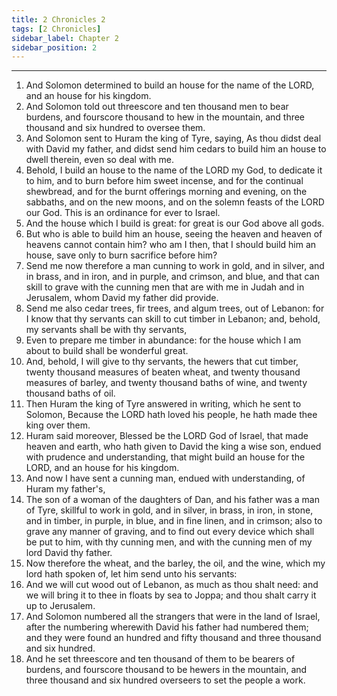 ```yaml
---
title: 2 Chronicles 2
tags: [2 Chronicles]
sidebar_label: Chapter 2
sidebar_position: 2
---
```


---
1. And Solomon determined to build an house for the name of the LORD, and an house for his kingdom.
2. And Solomon told out threescore and ten thousand men to bear burdens, and fourscore thousand to hew in the mountain, and three thousand and six hundred to oversee them.
3. And Solomon sent to Huram the king of Tyre, saying, As thou didst deal with David my father, and didst send him cedars to build him an house to dwell therein, even so deal with me.
4. Behold, I build an house to the name of the LORD my God, to dedicate it to him, and to burn before him sweet incense, and for the continual shewbread, and for the burnt offerings morning and evening, on the sabbaths, and on the new moons, and on the solemn feasts of the LORD our God. This is an ordinance for ever to Israel.
5. And the house which I build is great: for great is our God above all gods.
6. But who is able to build him an house, seeing the heaven and heaven of heavens cannot contain him? who am I then, that I should build him an house, save only to burn sacrifice before him?
7. Send me now therefore a man cunning to work in gold, and in silver, and in brass, and in iron, and in purple, and crimson, and blue, and that can skill to grave with the cunning men that are with me in Judah and in Jerusalem, whom David my father did provide.
8. Send me also cedar trees, fir trees, and algum trees, out of Lebanon: for I know that thy servants can skill to cut timber in Lebanon; and, behold, my servants shall be with thy servants,
9. Even to prepare me timber in abundance: for the house which I am about to build shall be wonderful great.
10. And, behold, I will give to thy servants, the hewers that cut timber, twenty thousand measures of beaten wheat, and twenty thousand measures of barley, and twenty thousand baths of wine, and twenty thousand baths of oil.
11. Then Huram the king of Tyre answered in writing, which he sent to Solomon, Because the LORD hath loved his people, he hath made thee king over them.
12. Huram said moreover, Blessed be the LORD God of Israel, that made heaven and earth, who hath given to David the king a wise son, endued with prudence and understanding, that might build an house for the LORD, and an house for his kingdom.
13. And now I have sent a cunning man, endued with understanding, of Huram my father's,
14. The son of a woman of the daughters of Dan, and his father was a man of Tyre, skillful to work in gold, and in silver, in brass, in iron, in stone, and in timber, in purple, in blue, and in fine linen, and in crimson; also to grave any manner of graving, and to find out every device which shall be put to him, with thy cunning men, and with the cunning men of my lord David thy father.
15. Now therefore the wheat, and the barley, the oil, and the wine, which my lord hath spoken of, let him send unto his servants:
16. And we will cut wood out of Lebanon, as much as thou shalt need: and we will bring it to thee in floats by sea to Joppa; and thou shalt carry it up to Jerusalem.
17. And Solomon numbered all the strangers that were in the land of Israel, after the numbering wherewith David his father had numbered them; and they were found an hundred and fifty thousand and three thousand and six hundred.
18. And he set threescore and ten thousand of them to be bearers of burdens, and fourscore thousand to be hewers in the mountain, and three thousand and six hundred overseers to set the people a work.
